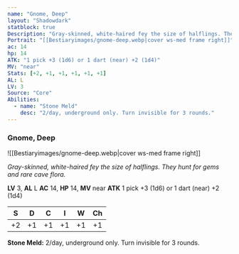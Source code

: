 ```yaml
---
name: "Gnome, Deep"
layout: "Shadowdark"
statblock: true
Description: "Gray-skinned, white-haired fey the size of halflings. They hunt for gems and rare cave flora."
Portrait: "[[Bestiaryimages/gnome-deep.webp|cover ws-med frame right]]"
ac: 14
hp: 14
ATK: "1 pick +3 (1d6) or 1 dart (near) +2 (1d4)"
MV: "near"
Stats: [+2, +1, +1, +1, +1, +1]
AL: L
LV: 3
Source: "Core"
Abilities:
  - name: "Stone Meld"
    desc: "2/day, underground only. Turn invisible for 3 rounds."
---
```


### Gnome, Deep

![[Bestiaryimages/gnome-deep.webp|cover ws-med frame right]]

_Gray-skinned, white-haired fey the size of halflings. They hunt for gems and rare cave flora._

**LV** 3, **AL** L
**AC** 14, **HP** 14, **MV** near
**ATK** 1 pick +3 (1d6) or 1 dart (near) +2 (1d4)

|  S  |  D  |  C  |  I  |  W  |  Ch  |
|:---:|:---:|:---:|:---:|:---:|:----:|
| +2 | +1 | +1 | +1 | +1 | +1 |

**Stone Meld:** 2/day, underground only. Turn invisible for 3 rounds.

